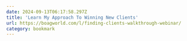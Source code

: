 ```yaml
---
date: 2024-09-13T06:17:58.297Z
title: 'Learn My Approach To Winning New Clients'
url: https://boagworld.com/l/finding-clients-walkthrough-webinar/
category: bookmark
---
```

